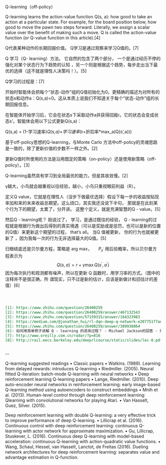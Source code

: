 

<!--
 * @version:
 * @Author:  StevenJokess https://github.com/StevenJokess
 * @Date: 2020-10-05 21:27:41
 * @LastEditors:  StevenJokess https://github.com/StevenJokess
 * @LastEditTime: 2020-11-11 21:20:58
 * @Description:
 * @TODO::
 * @Reference:
-->

Q-learning（off-policy）

Q-learning learns the action-value function Q(s, a): how good to take an action at a particular state. For example, for the board position below, how good to move the pawn two steps forward. Literally, we assign a scalar value over the benefit of making such a move.
Q is called the action-value function (or Q-value function in this article).[4]

Q代表某种动作的长期回报价值。 Q学习是通过观察来学习Q值的。[7]

Q 学习（Q- learning）方法。 它自然的包含了两个部分， 一个是通过经历不停的强化对某个状态行为下趋势的认知 ，另一个则是根据这个趋势，每步走出当下最优的选择（这不就是理性人决策吗！）。[5]

Q学习的过程是：[7]

开始时智能体会把每个“状态-动作”组的Q值初始化为0。更精确的描述为对所有的状态s和动作a：Q(s,a)=0。这从本质上说我们不知道关于每个“状态-动作”组的长期回报信息。

在智能体开始学习后，它会在状态s下采取动作a并获得回报r。它的状态会变成状态s’。智能体会用以下公式更新Q(s,a)：

Q(s,a) = (1-学习速率)*Q(s,a)+学习速率*(r+折扣率*max_a(Q(s’,a)))

基于off-policy思想的Q-learning，与Monte Carlo 方法中off-policy的灵魂思路是一致的，除了更新价值的步数不一样之外。[2]

更新Q值时所使用的方法是沿用既定的策略（on-policy）还是使用新策略（off-policy）。[3]

Q-learning虽然具有学习到全局最优的能力，但是其收敛慢。[2]

γ越大，小鸟就会越重视以往经验，越小，小鸟只重视眼前利益（R）。

定义Q value，它就是在理性人（没步下做最优选择）假设下每一步的收益按贴现率加和来的未来收益总期望。这么绕口，其实我还没说下半句， 那就是在此刻某个行为下的期望，太累了，分开讲。 这整个定义，就是充满智慧的Q - value。[5]

然后Q - learning呢？ 刚说过了， 学习，是通过既往的经验， Q - learning的过程就是根据行为做出后得到的真实境遇（可以是奖励或是惩罚，也可以是新的位置的Q值）来更新这个期望的过程， that‘s all。 当Q 值被更新， 你的行为也就被更新了 ，因为我每一次的行为无非选择最大的Q值。[5]


归根结底还是贝尔曼方程，策略是 arg max， $\quad P_{x^{\prime}}$ 用后验概率，所以贝尔曼方程表示为
$$
Q(s, a)=r+\gamma \max Q\left(s^{\prime}, a^{\prime}\right)
$$
因为每次执行和观测都有噪声，所以在更新 Q 函数时，用学习率的方式。（图中的注释并不是很正确，所 谓现实，只不过是新的估计，应该是新做计和旧估计的差值）[6]



```md



[1]: https://www.zhihu.com/question/26408259
[2]: https://www.zhihu.com/question/26408259/answer/467132543
[3]: https://www.zhihu.com/question/57159315/answer/164323983
[4]: https://medium.com/@jonathan_hui/rl-dqn-deep-q-network-e207751f7ae4
[5]: https://www.zhihu.com/question/26408259/answer/389938864
[6]: 如何用简单例子讲解 Q - learning 的具体过程？ - Michael Jackson的回答 - 知乎 https://www.zhihu.com/question/26408259/answer/540258528
[7]: http://www.oreilly.com.cn/radar/?p=816
[8]: http://rail.eecs.berkeley.edu/deeprlcourse/static/slides/lec-8.pdf



```

--

Q-learning suggested readings
• Classic papers • Watkins. (1989). Learning from delayed rewards: introduces Q-learning
• Riedmiller. (2005). Neural fitted Q-iteration: batch-mode Q-learning with neural networks
• Deep reinforcement learning Q-learning papers
• Lange, Riedmiller. (2010). Deep auto-encoder neural networks in reinforcement learning: early image-based Q-learning method using autoencoders to construct embeddings • Mnih et al. (2013). Human-level control through deep reinforcement learning: Qlearning with convolutional networks for playing Atari.
• Van Hasselt, Guez, Silver. (2015).

Deep reinforcement learning with double Q-learning: a very effective trick to improve performance of deep Q-learning.
• Lillicrap et al. (2016). Continuous control with deep reinforcement learning: continuous Q-learning with actor network for approximate maximization.
• Gu, Lillicrap, Stuskever, L. (2016). Continuous deep Q-learning with model-based acceleration: continuous Q-learning with action-quadratic value functions.
• Wang, Schaul, Hessel, van Hasselt, Lanctot, de Freitas (2016). Dueling network architectures for deep reinforcement learning: separates value and advantage estimation in Q-function.

